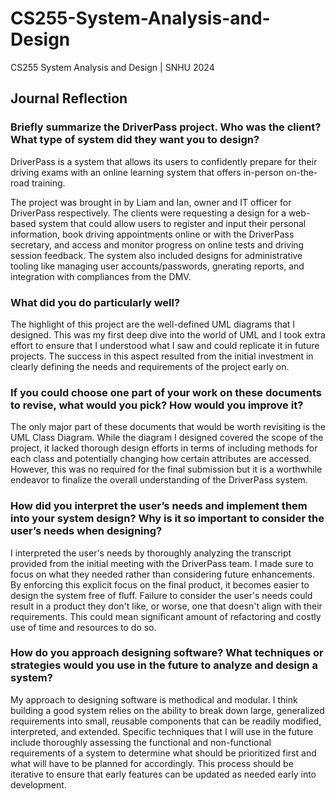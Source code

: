 # CS255-System-Analysis-and-Design
CS255 System Analysis and Design | SNHU 2024

## Journal Reflection

### Briefly summarize the DriverPass project. Who was the client? What type of system did they want you to design?

DriverPass is a system that allows its users to confidently prepare for their driving exams with an online learning system that offers in-person on-the-road training.

The project was brought in by Liam and Ian, owner and IT officer for DriverPass respectively. The clients were requesting a design for a web-based system that could allow users to register and input their personal information, book driving appointments online or with the DriverPass secretary, and access and monitor progress on online tests and driving session feedback. The system also included designs for administrative tooling like managing user accounts/passwords, gnerating reports, and integration with compliances from the DMV. 

### What did you do particularly well?

The highlight of this project are the well-defined UML diagrams that I designed. This was my first deep dive into the world of UML and I took extra effort to ensure that I understood what I saw and could replicate it in future projects. The success in this aspect resulted from the initial investment in clearly defining the needs and requirements of the project early on. 

### If you could choose one part of your work on these documents to revise, what would you pick? How would you improve it?

The only major part of these documents that would be worth revisiting is the UML Class Diagram. While the diagram I designed covered the scope of the project, it lacked thorough design efforts in terms of including methods for each class and potentially changing how certain attributes are accessed. However, this was no required for the final submission but it is a worthwhile endeavor to finalize the overall understanding of the DriverPass system. 

### How did you interpret the user’s needs and implement them into your system design? Why is it so important to consider the user’s needs when designing?

I interpreted the user's needs by thoroughly analyzing the transcript provided from the initial meeting with the DriverPass team. I made sure to focus on what they needed rather than considering future enhancements. By enforcing this explicit focus on the final product, it becomes easier to design the system free of fluff. Failure to consider the user's needs could result in a product they don't like, or worse, one that doesn't align with their requirements. This could mean significant amount of refactoring and costly use of time and resources to do so. 

### How do you approach designing software? What techniques or strategies would you use in the future to analyze and design a system?

My approach to designing software is methodical and modular. I think building a good system relies on the ability to break down large, generalized requirements into small, reusable components that can be readily modified, interpreted, and extended. Specific techniques that I will use in the future include thoroughly assessing the functional and non-functional requirements of a system to determine what should be prioritized first and what will have to be planned for accordingly. This process should be iterative to ensure that early features can be updated as needed early into development. 
